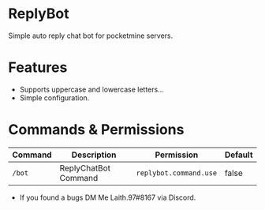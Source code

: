 # ReplyBot

Simple auto reply chat bot for pocketmine servers.

# Features

- Supports uppercase and lowercase letters...
- Simple configuration.

# Commands & Permissions

| Command | Description | Permission | Default |
| --- | --- | --- | --- |
| `/bot` | ReplyChatBot Command | `replybot.command.use` | false |

- If you found a bugs DM Me Laith.97#8167 via Discord.

